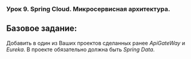 ### Урок 9. Spring Cloud. Микросервисная архитектура.


## Базовое задание:
Добавить в один из Ваших проектов сделанных ранее *ApiGateWay* и *Eureka*. В проекте обязательно должна быть *Spring Data*.